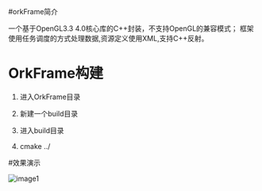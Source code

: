 #orkFrame简介

一个基于OpenGL3.3 4.0核心库的C++封装，不支持OpenGL的兼容模式；
框架使用任务调度的方式处理数据,资源定义使用XML,支持C++反射。


# OrkFrame构建

1. 进入OrkFrame目录

2. 新建一个build目录

3. 进入build目录

4. cmake ../

#效果演示

![image1]()

